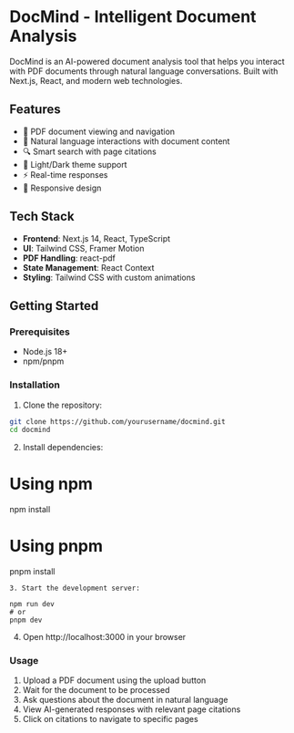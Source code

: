 # DocMind - Intelligent Document Analysis

DocMind is an AI-powered document analysis tool that helps you interact with PDF documents through natural language conversations. Built with Next.js, React, and modern web technologies.

## Features

- 📄 PDF document viewing and navigation
- 💬 Natural language interactions with document content
- 🔍 Smart search with page citations
- 🎨 Light/Dark theme support
- ⚡ Real-time responses
- 📱 Responsive design

## Tech Stack

- **Frontend**: Next.js 14, React, TypeScript
- **UI**: Tailwind CSS, Framer Motion
- **PDF Handling**: react-pdf
- **State Management**: React Context
- **Styling**: Tailwind CSS with custom animations

## Getting Started

### Prerequisites

- Node.js 18+ 
- npm/pnpm

### Installation

1. Clone the repository:
```bash
git clone https://github.com/yourusername/docmind.git
cd docmind

```
2. Install dependencies:

# Using npm
npm install

# Using pnpm
pnpm install

```
3. Start the development server:

npm run dev
# or
pnpm dev

```

4. Open http://localhost:3000 in your browser

### Usage
1. Upload a PDF document using the upload button
2. Wait for the document to be processed
3. Ask questions about the document in natural language
4. View AI-generated responses with relevant page citations
5. Click on citations to navigate to specific pages